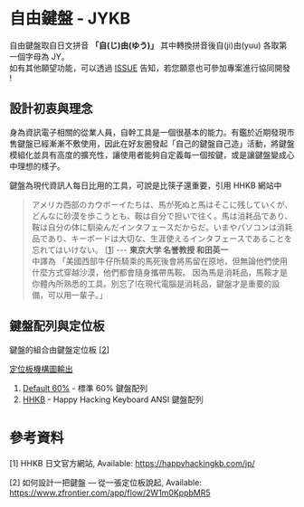 # 自由鍵盤 - JYKB

自由鍵盤取自日文拼音 **「自(じ)由(ゆう)」** 其中轉換拼音後自(ji)由(yuu) 各取第一個字母為 JY。<br/> 如有其他願望功能，可以透過 [ISSUE](https://github.com/JYKB/JY60/issues) 告知，若您願意也可參加專案進行協同開發 !

## 設計初衷與理念

身為資訊電子相關的從業人員，自幹工具是一個很基本的能力。有鑑於近期發現市售鍵盤已經漸漸不敷使用，因此在好友圈發起「自己的鍵盤自己造」活動，將鍵盤模組化並具有高度的擴充性，讓使用者能夠自定義每一個按鍵，或是讓鍵盤變成心中理想的樣子。

鍵盤為現代資訊人每日比用的工具，可說是比筷子還重要，引用 HHKB 網站中

> アメリカ西部のカウボーイたちは、馬が死ぬと馬はそこに残していくが、どんなに砂漠を歩こうとも、鞍は自分で担いで往く。馬は消耗品であり、鞍は自分の体に馴染んだインタフェースだからだ。いまやパソコンは消耗品であり、キーボードは大切な、生涯使えるインタフェースであることを忘れてはいけない。 [[1]] \--- **東京大学 名誉教授 和田英一**  <BR>
> 中譯為 「美國西部牛仔所騎乘的馬死後會將馬留在原地，但無論他們使用什麼方式穿越沙漠，他們都會隨身攜帶馬鞍。
因為馬是消耗品，馬鞍才是你體內所熟悉的工具。別忘了!在現代電腦是消耗品，鍵盤才是重要的設備，可以用一輩子。」


<!-- 透過 [kailh 熱插拔](https://www.kailhswitch.com/mechanical-keyboard-switches/kailh-pcb-socket.html) 的軸體插座，提供使用這能夠隨心所欲的更換自己想要使用的軸體，開心使用什麼樣的機械軸就使用什麼樣的機械軸。 -->

## 鍵盤配列與定位板
鍵盤的組合由鍵盤定位板 [[2]]

[定位板機構圖輸出](http://builder.swillkb.com/)

1. [Default 60%](http://www.keyboard-layout-editor.com/##@@=~%0A%60&=!%0A1&=%2F@%0A2&=%23%0A3&=$%0A4&=%25%0A5&=%5E%0A6&=%2F&%0A7&=*%0A8&=(%0A9&=)%0A0&=%2F_%0A-&=+%0A%2F=&_w:2%3B&=Backspace%3B&@_w:1.5%3B&=Tab&=Q&=W&=E&=R&=T&=Y&=U&=I&=O&=P&=%7B%0A%5B&=%7D%0A%5D&_w:1.5%3B&=%7C%0A%5C%3B&@_w:1.75%3B&=Caps%20Lock&=A&=S&=D&=F&=G&=H&=J&=K&=L&=%2F:%0A%2F%3B&=%22%0A'&_w:2.25%3B&=Enter%3B&@_w:2.25%3B&=Shift&=Z&=X&=C&=V&=B&=N&=M&=%3C%0A,&=%3E%0A.&=%3F%0A%2F%2F&_w:2.75%3B&=Shift%3B&@_w:1.25%3B&=Ctrl&_w:1.25%3B&=Win&_w:1.25%3B&=Alt&_a:7&w:6.25%3B&=&_a:4&w:1.25%3B&=Alt&_w:1.25%3B&=Win&_w:1.25%3B&=Menu&_w:1.25%3B&=Ctrl) - 標準 60% 鍵盤配列
2. [HHKB](http://www.keyboard-layout-editor.com/##@_backcolor=%23ffffff%3B&@_c=%23a2a8b8&a:7&f:9%3B&=1u&_c=%23cccccc&f:5%3B&=&=&=&=&=&=&=&=&=&=&=&=&=&_f:9%3B&=1u%3B&@_c=%23a2a8b8&w:1.5%3B&=1.5u&_c=%23cccccc&f:5%3B&=&=&=&=&=&=&=&=&=&=&=&=&_c=%23a2a8b8&f:9&w:1.5%3B&=1.5u%3B&@_w:1.75%3B&=1.75u&_c=%23cccccc&f:5%3B&=&=&=&=&=&=&=&=&=&=&=&_c=%23a2a8b8&f:9&w:2.25%3B&=2.25u%3B&@_w:2.25%3B&=2.25u&_c=%23cccccc&f:5%3B&=&=&=&=&=&=&=&=&=&=&_c=%23a2a8b8&f:9&w:1.75%3B&=1.75u&=1u%3B&@_x:1.55%3B&=1u&_w:1.5%3B&=1.5u&_x:-0.04999999999999982&c=%23cccccc&w:6%3B&=6u&_x:0.05000000000000071&c=%23a2a8b8&w:1.5%3B&=1.5u&=1u) - Happy Hacking Keyboard ANSI 鍵盤配列
<!-- 3. [JD40](http://www.keyboard-layout-editor.com/##@@=Esc&=Q&=W&=E&=R&=T&=Y&=U&=I&=O&=P&=Back%3Cbr%3ESpace%3B&@_w:1.25%3B&=Tab&=A&=S&=D&=F&=G&=H&=J&=K&=L&_w:1.75%3B&=Enter%3B&@_w:1.75%3B&=Shift&=Z&=X&=C&=V&=B&=N&=M&=%3C%0A.&_w:1.25%3B&=Shift&=Fn%3B&@_w:1.25%3B&=Hyper&=Super&=Meta&_a:7&w:6.25%3B&=&_a:4&w:1.25%3B&=Meta&_w:1.25%3B&=Super) - 40鍵鍵盤 -->


<!-- 
電路板廠[[3]]
1. 奇立模型 - https://goo.gl/maps/jjevon7UdSWMWghs9
2. 亞勀工藝 - https://goo.gl/maps/9pSytQTwfC3bnu4b7
 -->
 
 


# <font size=5>參考資料</font>

<!-- **REFERENCE** -->
\[1] HHKB 日文官方網站, Available: https://happyhackingkb.com/jp/

\[2]  如何設計一把鍵盤 — 從一張定位板說起, Available: https://www.zfrontier.com/app/flow/2W1m0KppbMR5


<!-- HHKB 日文官方網站 -->
[1]: https://happyhackingkb.com/jp/

<!-- 如何设计一把键盘——从一张定位板说起 -->
[2]: https://www.zfrontier.com/app/flow/2W1m0KppbMR5

<!-- 从入门到开团跑路，深入套件设计及65开团预热 -->
[3]: https://www.zfrontier.com/app/flow/e1rpMAd9Nz75

<!-- PCB 廠商名單 -->
[PCB-Source]: https://hackmd.io/@openlabtaipei/rygQ7dcQBI
